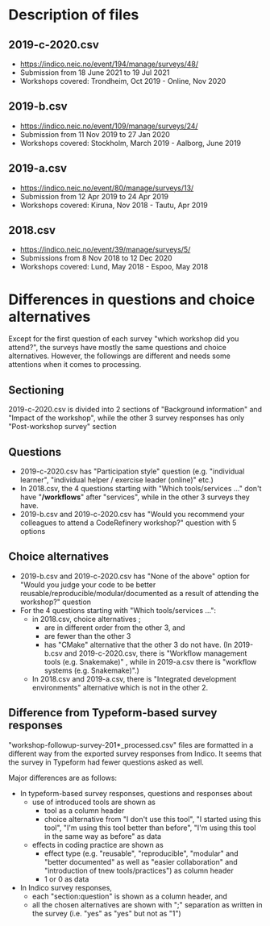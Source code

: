 # Description of files


## 2019-c-2020.csv

- <https://indico.neic.no/event/194/manage/surveys/48/>
- Submission from 18 June 2021 to 19 Jul 2021
- Workshops covered: Trondheim, Oct 2019 - Online, Nov 2020


## 2019-b.csv

- <https://indico.neic.no/event/109/manage/surveys/24/>
- Submission from 11 Nov 2019 to 27 Jan 2020
- Workshops covered: Stockholm, March 2019 - Aalborg, June 2019


## 2019-a.csv

- <https://indico.neic.no/event/80/manage/surveys/13/>
- Submission from 12 Apr 2019 to 24 Apr 2019
- Workshops covered: Kiruna, Nov 2018 - Tautu, Apr 2019


## 2018.csv

- <https://indico.neic.no/event/39/manage/surveys/5/>
- Submissions from 8 Nov 2018 to 12 Dec 2020
- Workshops covered: Lund, May 2018 - Espoo, May 2018


# Differences in questions and choice alternatives

Except for the first question of each survey "which workshop did you attend?",
the surveys have mostly the same questions and choice alternatives. However,
the followings are different and needs some attentions when it comes to
processing.

## Sectioning 
2019-c-2020.csv is divided into 2 sections of "Background information" and "Impact of the workshop", while the other 3 survey responses has only "Post-workshop survey" section

## Questions
* 2019-c-2020.csv has "Participation style" question (e.g. "individual learner", "individual helper / exercise leader (online)" etc.)
* In 2018.csv, the 4 questions starting with "Which tools/services ..." don't have "**/workflows**" after "services", while in the other 3 surveys they have. 
* 2019-b.csv and 2019-c-2020.csv has "Would you recommend your colleagues to attend a CodeRefinery workshop?" question with 5 options 

## Choice alternatives
* 2019-b.csv and 2019-c-2020.csv has "None of the above" option for "Would you judge your code to be better reusable/reproducible/modular/documented as a result of attending the workshop?" question
* For the 4 questions starting with "Which tools/services ...":
    * in 2018.csv, choice alternatives ;
        - are in different order from the other 3, and
        - are fewer than the other 3
        - has "CMake" alternative that the other 3 do not have. (In 2019-b.csv and 2019-c-2020.csv, there is "Workflow management tools (e.g. Snakemake)" , while in 2019-a.csv there is "workflow systems (e.g. Snakemake)".)
    * In 2018.csv and 2019-a.csv, there is "Integrated development environments" alternative which is not in the other 2.

## Difference from Typeform-based survey responses
"workshop-followup-survey-201*_processed.csv" files are formatted in a different way from the exported survey responses from Indico. It seems that the survey in Typeform had fewer questions asked as well.

Major differences are as follows:
* In typeform-based survey responses, questions and responses about 
    *  use of introduced tools are shown as
        * tool as a column header
        * choice alternative from "I don't use this tool", "I started using this tool", "I'm using this tool better than before", "I'm using this tool in the same way as before" as data
    *  effects in coding practice are shown as
        * effect type (e.g. "reusable", "reproducible", "modular" and "better documented" as well as "easier collaboration" and "introduction of tnew tools/practices") as column header
        * 1 or 0 as data
* In Indico survey responses, 
    * each "section:question" is shown as a column header, and
    * all the chosen alternatives are shown with ";" separation as written in the survey (i.e. "yes" as "yes" but not as "1")
